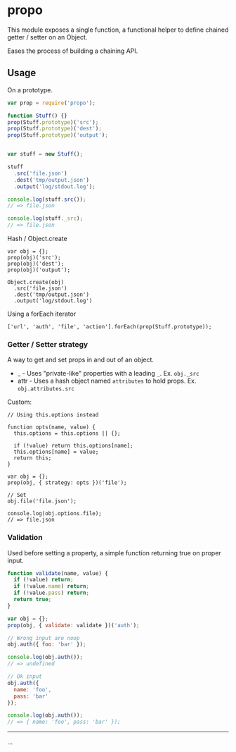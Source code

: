 
# propo

This module exposes a single function, a functional helper to define
chained getter / setter on an Object.

Eases the process of building a chaining API.

## Usage

On a prototype.

```js
var prop = require('propo');

function Stuff() {}
prop(Stuff.prototype)('src');
prop(Stuff.prototype)('dest');
prop(Stuff.prototype)('output');


var stuff = new Stuff();

stuff
  .src('file.json')
  .dest('tmp/output.json')
  .output('log/stdout.log');

console.log(stuff.src());
// => file.json

console.log(stuff._src);
// => file.json
```

Hash / Object.create

```
var obj = {};
prop(obj)('src');
prop(obj)('dest');
prop(obj)('output');

Object.create(obj)
  .src('file.json')
  .dest('tmp/output.json')
  .output('log/stdout.log')
```

Using a forEach iterator

```
['url', 'auth', 'file', 'action'].forEach(prop(Stuff.prototype));
```

### Getter / Setter strategy

A way to get and set props in and out of an object.

- _ - Uses "private-like" properties with a leading `_`. Ex. `obj._src`
- attr - Uses a hash object named `attributes` to hold props. Ex. `obj.attributes.src`

Custom:

```
// Using this.options instead

function opts(name, value) {
  this.options = this.options || {};

  if (!value) return this.options[name];
  this.options[name] = value;
  return this;
}

var obj = {};
prop(obj, { strategy: opts })('file');

// Set
obj.file('file.json');

console.log(obj.options.file);
// => file.json
```

### Validation

Used before setting a property, a simple function returning true on
proper input.

```js
function validate(name, value) {
  if (!value) return;
  if (!value.name) return;
  if (!value.pass) return;
  return true;
}

var obj = {};
prop(obj, { validate: validate })('auth');

// Wrong input are noop
obj.auth({ foo: 'bar' });

console.log(obj.auth());
// => undefined

// Ok input
obj.auth({
  name: 'foo',
  pass: 'bar'
});

console.log(obj.auth());
// => { name: 'foo', pass: 'bar' });
```

---

...
